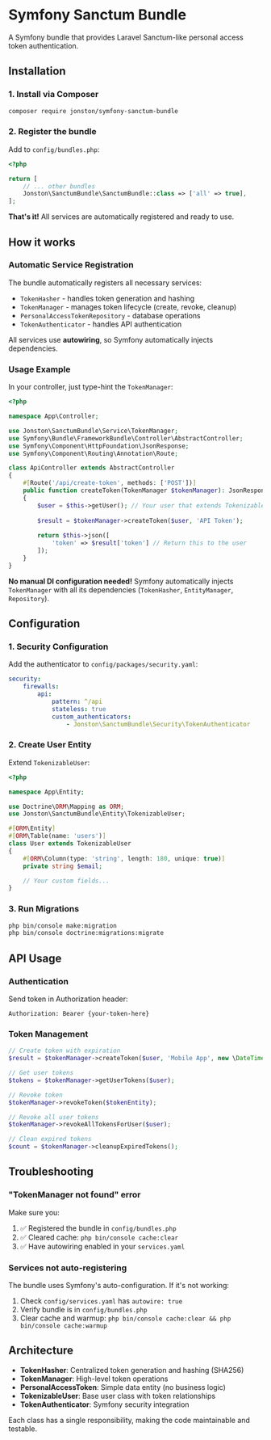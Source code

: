 # Symfony Sanctum Bundle

A Symfony bundle that provides Laravel Sanctum-like personal access token authentication.

## Installation

### 1. Install via Composer

```bash
composer require jonston/symfony-sanctum-bundle
```

### 2. Register the bundle

Add to `config/bundles.php`:

```php
<?php

return [
    // ... other bundles
    Jonston\SanctumBundle\SanctumBundle::class => ['all' => true],
];
```

**That's it!** All services are automatically registered and ready to use.

## How it works

### Automatic Service Registration

The bundle automatically registers all necessary services:

- `TokenHasher` - handles token generation and hashing
- `TokenManager` - manages token lifecycle (create, revoke, cleanup)
- `PersonalAccessTokenRepository` - database operations
- `TokenAuthenticator` - handles API authentication

All services use **autowiring**, so Symfony automatically injects dependencies.

### Usage Example

In your controller, just type-hint the `TokenManager`:

```php
<?php

namespace App\Controller;

use Jonston\SanctumBundle\Service\TokenManager;
use Symfony\Bundle\FrameworkBundle\Controller\AbstractController;
use Symfony\Component\HttpFoundation\JsonResponse;
use Symfony\Component\Routing\Annotation\Route;

class ApiController extends AbstractController
{
    #[Route('/api/create-token', methods: ['POST'])]
    public function createToken(TokenManager $tokenManager): JsonResponse
    {
        $user = $this->getUser(); // Your user that extends TokenizableUser
        
        $result = $tokenManager->createToken($user, 'API Token');
        
        return $this->json([
            'token' => $result['token'] // Return this to the user
        ]);
    }
}
```

**No manual DI configuration needed!** Symfony automatically injects `TokenManager` with all its dependencies (`TokenHasher`, `EntityManager`, `Repository`).

## Configuration

### 1. Security Configuration

Add the authenticator to `config/packages/security.yaml`:

```yaml
security:
    firewalls:
        api:
            pattern: ^/api
            stateless: true
            custom_authenticators:
                - Jonston\SanctumBundle\Security\TokenAuthenticator
```

### 2. Create User Entity

Extend `TokenizableUser`:

```php
<?php

namespace App\Entity;

use Doctrine\ORM\Mapping as ORM;
use Jonston\SanctumBundle\Entity\TokenizableUser;

#[ORM\Entity]
#[ORM\Table(name: 'users')]
class User extends TokenizableUser
{
    #[ORM\Column(type: 'string', length: 180, unique: true)]
    private string $email;

    // Your custom fields...
}
```

### 3. Run Migrations

```bash
php bin/console make:migration
php bin/console doctrine:migrations:migrate
```

## API Usage

### Authentication

Send token in Authorization header:

```
Authorization: Bearer {your-token-here}
```

### Token Management

```php
// Create token with expiration
$result = $tokenManager->createToken($user, 'Mobile App', new \DateTimeImmutable('+30 days'));

// Get user tokens
$tokens = $tokenManager->getUserTokens($user);

// Revoke token
$tokenManager->revokeToken($tokenEntity);

// Revoke all user tokens
$tokenManager->revokeAllTokensForUser($user);

// Clean expired tokens
$count = $tokenManager->cleanupExpiredTokens();
```

## Troubleshooting

### "TokenManager not found" error

Make sure you:

1. ✅ Registered the bundle in `config/bundles.php`
2. ✅ Cleared cache: `php bin/console cache:clear`
3. ✅ Have autowiring enabled in your `services.yaml`

### Services not auto-registering

The bundle uses Symfony's auto-configuration. If it's not working:

1. Check `config/services.yaml` has `autowire: true`
2. Verify bundle is in `config/bundles.php`
3. Clear cache and warmup: `php bin/console cache:clear && php bin/console cache:warmup`

## Architecture

- **TokenHasher**: Centralized token generation and hashing (SHA256)
- **TokenManager**: High-level token operations
- **PersonalAccessToken**: Simple data entity (no business logic)
- **TokenizableUser**: Base user class with token relationships
- **TokenAuthenticator**: Symfony security integration

Each class has a single responsibility, making the code maintainable and testable.
